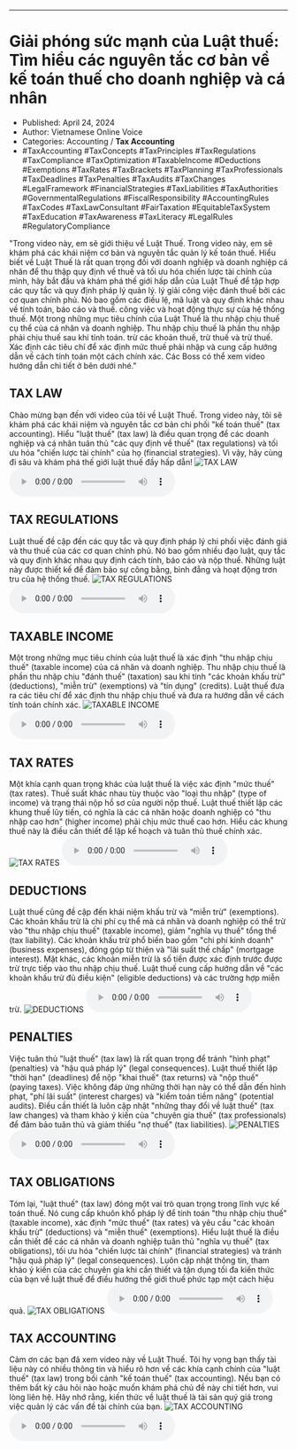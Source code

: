 
---

# Giải phóng sức mạnh của Luật thuế: Tìm hiểu các nguyên tắc cơ bản về kế toán thuế cho doanh nghiệp và cá nhân

- Published: April 24, 2024
- Author: Vietnamese Online Voice
- Categories: Accounting / **Tax Accounting**
- #TaxAccounting #TaxConcepts #TaxPrinciples #TaxRegulations #TaxCompliance #TaxOptimization #TaxableIncome #Deductions #Exemptions #TaxRates #TaxBrackets #TaxPlanning #TaxProfessionals #TaxDeadlines #TaxPenalties #TaxAudits #TaxChanges #LegalFramework #FinancialStrategies #TaxLiabilities #TaxAuthorities #GovernmentalRegulations #FiscalResponsibility #AccountingRules #TaxCodes #TaxLawConsultant #FairTaxation #EquitableTaxSystem #TaxEducation #TaxAwareness #TaxLiteracy #LegalRules #RegulatoryCompliance

"Trong video này, em sẽ giới thiệu về Luật Thuế. Trong video này, em sẽ khám phá các khái niệm cơ bản và nguyên tắc quản lý kế toán thuế. Hiểu biết về Luật Thuế là rất quan trọng đối với doanh nghiệp và doanh nghiệp cá nhân để thu thập quy định về thuế và tối ưu hóa chiến lược tài chính của mình, hãy bắt đầu và khám phá thế giới hấp dẫn của Luật Thuế để tập hợp các quy tắc và quy định pháp lý quản lý. lý giải công việc đánh thuế bởi các cơ quan chính phủ. Nó bao gồm các điều lệ, mã luật và quy định khác nhau về tính toán, báo cáo và thuế. công việc và hoạt động thực sự của hệ thống thuế. Một trong những mục tiêu chính của Luật Thuế là thu nhập chịu thuế cụ thể của cá nhân và doanh nghiệp. Thu nhập chịu thuế là phần thu nhập phải chịu thuế sau khi tính toán. trừ các khoản thuế, trừ thuế và trừ thuế. Xác định các tiêu chí để xác định mức thuế phải nhập và cung cấp hướng dẫn về cách tính toán một cách chính xác. Các Boss có thể xem video hướng dẫn chi tiết ở bên dưới nhé."


## TAX LAW

Chào mừng bạn đến với video của tôi về Luật Thuế. Trong video này, tôi sẽ khám phá các khái niệm và nguyên tắc cơ bản chi phối "kế toán thuế" (tax accounting). Hiểu "luật thuế" (tax law) là điều quan trọng để các doanh nghiệp và cá nhân tuân thủ "các quy định về thuế" (tax regulations) và tối ưu hóa "chiến lược tài chính" của họ (financial strategies). Vì vậy, hãy cùng đi sâu và khám phá thế giới luật thuế đầy hấp dẫn!
![TAX LAW](https://http-archiver-apis-production-80.schnworks.com/storage/images/transitions/2024-04-24/transition-11833659826-Montserrat-Thin-512DA8.jpg)
<audio controls>
    <source src="https://http-archiver-apis-production-80.schnworks.com/storage/audio/file-20903374815.mp3" type="audio/mpeg">
</audio>



## TAX REGULATIONS

Luật thuế đề cập đến các quy tắc và quy định pháp lý chi phối việc đánh giá và thu thuế của các cơ quan chính phủ. Nó bao gồm nhiều đạo luật, quy tắc và quy định khác nhau quy định cách tính, báo cáo và nộp thuế. Những luật này được thiết kế để đảm bảo sự công bằng, bình đẳng và hoạt động trơn tru của hệ thống thuế.
![TAX REGULATIONS](https://http-archiver-apis-production-80.schnworks.com/storage/images/transitions/2024-04-24/transition--226609936-Montserrat-Thin-283593.jpg)
<audio controls>
    <source src="https://http-archiver-apis-production-80.schnworks.com/storage/audio/file-18982489308.mp3" type="audio/mpeg">
</audio>



## TAXABLE INCOME

Một trong những mục tiêu chính của luật thuế là xác định "thu nhập chịu thuế" (taxable income) của cá nhân và doanh nghiệp. Thu nhập chịu thuế là phần thu nhập chịu "đánh thuế" (taxation) sau khi tính "các khoản khấu trừ" (deductions), "miễn trừ" (exemptions) và "tín dụng" (credits). Luật thuế đưa ra các tiêu chí để xác định thu nhập chịu thuế và đưa ra hướng dẫn về cách tính toán chính xác.
![TAXABLE INCOME](https://http-archiver-apis-production-80.schnworks.com/storage/images/transitions/2024-04-24/transition-13903720668-Montserrat-Regular-9C27B0.jpg)
<audio controls>
    <source src="https://http-archiver-apis-production-80.schnworks.com/storage/audio/file-7413580482.mp3" type="audio/mpeg">
</audio>



## TAX RATES

Một khía cạnh quan trọng khác của luật thuế là việc xác định "mức thuế" (tax rates). Thuế suất khác nhau tùy thuộc vào "loại thu nhập" (type of income) và trạng thái nộp hồ sơ của người nộp thuế. Luật thuế thiết lập các khung thuế lũy tiến, có nghĩa là các cá nhân hoặc doanh nghiệp có "thu nhập cao hơn" (higher income) phải chịu mức thuế cao hơn. Hiểu các khung thuế này là điều cần thiết để lập kế hoạch và tuân thủ thuế chính xác.
![TAX RATES](https://http-archiver-apis-production-80.schnworks.com/storage/images/transitions/2024-04-24/transition--415963703-Montserrat-Regular-283593.jpg)
<audio controls>
    <source src="https://http-archiver-apis-production-80.schnworks.com/storage/audio/file-25807377146.mp3" type="audio/mpeg">
</audio>



## DEDUCTIONS

Luật thuế cũng đề cập đến khái niệm khấu trừ và "miễn trừ" (exemptions). Các khoản khấu trừ là chi phí cụ thể mà cá nhân và doanh nghiệp có thể trừ vào "thu nhập chịu thuế" (taxable income), giảm "nghĩa vụ thuế" tổng thể (tax liability). Các khoản khấu trừ phổ biến bao gồm "chi phí kinh doanh" (business expenses), đóng góp từ thiện và "lãi suất thế chấp" (mortgage interest). Mặt khác, các khoản miễn trừ là số tiền được xác định trước được trừ trực tiếp vào thu nhập chịu thuế. Luật thuế cung cấp hướng dẫn về "các khoản khấu trừ đủ điều kiện" (eligible deductions) và các trường hợp miễn trừ.
![DEDUCTIONS](https://http-archiver-apis-production-80.schnworks.com/storage/images/transitions/2024-04-24/transition-4802844547-Montserrat-ExtraBold-1A237E.jpg)
<audio controls>
    <source src="https://http-archiver-apis-production-80.schnworks.com/storage/audio/file-36310347404.mp3" type="audio/mpeg">
</audio>



## PENALTIES

Việc tuân thủ "luật thuế" (tax law) là rất quan trọng để tránh "hình phạt" (penalties) và "hậu quả pháp lý" (legal consequences). Luật thuế thiết lập "thời hạn" (deadlines) để nộp "khai thuế" (tax returns) và "nộp thuế" (paying taxes). Việc không đáp ứng những thời hạn này có thể dẫn đến hình phạt, "phí lãi suất" (interest charges) và "kiểm toán tiềm năng" (potential audits). Điều cần thiết là luôn cập nhật "những thay đổi về luật thuế" (tax law changes) và tham khảo ý kiến ​​của "chuyên gia thuế" (tax professionals) để đảm bảo tuân thủ và giảm thiểu "nợ thuế" (tax liabilities).
![PENALTIES](https://http-archiver-apis-production-80.schnworks.com/storage/images/transitions/2024-04-24/transition-15045609528-Montserrat-Medium-880E4F.jpg)
<audio controls>
    <source src="https://http-archiver-apis-production-80.schnworks.com/storage/audio/file-5955649267.mp3" type="audio/mpeg">
</audio>



## TAX OBLIGATIONS

Tóm lại, "luật thuế" (tax law) đóng một vai trò quan trọng trong lĩnh vực kế toán thuế. Nó cung cấp khuôn khổ pháp lý để tính toán "thu nhập chịu thuế" (taxable income), xác định "mức thuế" (tax rates) và yêu cầu "các khoản khấu trừ" (deductions) và "miễn thuế" (exemptions). Hiểu luật thuế là điều cần thiết để các cá nhân và doanh nghiệp tuân thủ "nghĩa vụ thuế" (tax obligations), tối ưu hóa "chiến lược tài chính" (financial strategies) và tránh "hậu quả pháp lý" (legal consequences). Luôn cập nhật thông tin, tham khảo ý kiến ​​của các chuyên gia khi cần thiết và tận dụng tối đa kiến ​​thức của bạn về luật thuế để điều hướng thế giới thuế phức tạp một cách hiệu quả.
![TAX OBLIGATIONS](https://http-archiver-apis-production-80.schnworks.com/storage/images/transitions/2024-04-24/transition-19140681755-Montserrat-Black-512DA8.jpg)
<audio controls>
    <source src="https://http-archiver-apis-production-80.schnworks.com/storage/audio/file-23090453934.mp3" type="audio/mpeg">
</audio>



## TAX ACCOUNTING

Cảm ơn các bạn đã xem video này về Luật Thuế. Tôi hy vọng bạn thấy tài liệu này có nhiều thông tin và hiểu rõ hơn về các khía cạnh chính của "luật thuế" (tax law) trong bối cảnh "kế toán thuế" (tax accounting). Nếu bạn có thêm bất kỳ câu hỏi nào hoặc muốn khám phá chủ đề này chi tiết hơn, vui lòng liên hệ. Hãy nhớ rằng, kiến ​​thức về luật thuế là tài sản quý giá trong việc quản lý các vấn đề tài chính của bạn.
![TAX ACCOUNTING](https://http-archiver-apis-production-80.schnworks.com/storage/images/transitions/2024-04-24/transition--42764422063-Montserrat-Regular-303F9F.jpg)
<audio controls>
    <source src="https://http-archiver-apis-production-80.schnworks.com/storage/audio/file-6722185525.mp3" type="audio/mpeg">
</audio>

